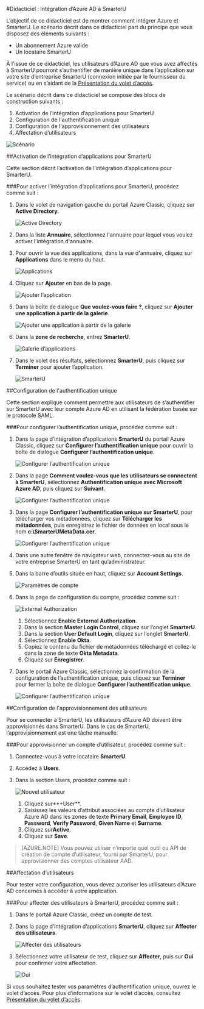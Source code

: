 <properties 
    pageTitle="Didacticiel : Intégration d’Azure Active Directory à SmarterU | Microsoft Azure" 
    description="Découvrez comment utiliser SmarterU avec Azure Active Directory pour activer l’authentification unique, l’approvisionnement automatique et bien plus encore." 
    services="active-directory" 
    authors="jeevansd"  
    documentationCenter="na" 
    manager="femila"/>
<tags 
    ms.service="active-directory" 
    ms.devlang="na" 
    ms.topic="article" 
    ms.tgt_pltfrm="na" 
    ms.workload="identity" 
    ms.date="09/19/2016" 
    ms.author="jeedes" />

#Didacticiel : Intégration d’Azure AD à SmarterU
  
L’objectif de ce didacticiel est de montrer comment intégrer Azure et SmarterU. Le scénario décrit dans ce didacticiel part du principe que vous disposez des éléments suivants :

-   Un abonnement Azure valide
-   Un locataire SmarterU
  
À l’issue de ce didacticiel, les utilisateurs d’Azure AD que vous avez affectés à SmarterU pourront s’authentifier de manière unique dans l’application sur votre site d’entreprise SmarterU (connexion initiée par le fournisseur du service) ou en s’aidant de la [Présentation du volet d’accès](active-directory-saas-access-panel-introduction.md).
  
Le scénario décrit dans ce didacticiel se compose des blocs de construction suivants :

1.  Activation de l’intégration d’applications pour SmarterU
2.  Configuration de l'authentification unique
3.  Configuration de l'approvisionnement des utilisateurs
4.  Affectation d’utilisateurs

![Scénario](./media/active-directory-saas-smarteru-tutorial/IC777320.png "Scénario")

##Activation de l’intégration d’applications pour SmarterU
  
Cette section décrit l’activation de l’intégration d’applications pour SmarterU.

###Pour activer l’intégration d’applications pour SmarterU, procédez comme suit :

1.  Dans le volet de navigation gauche du portail Azure Classic, cliquez sur **Active Directory**.

    ![Active Directory](./media/active-directory-saas-smarteru-tutorial/IC700993.png "Active Directory")

2.  Dans la liste **Annuaire**, sélectionnez l'annuaire pour lequel vous voulez activer l'intégration d'annuaire.

3.  Pour ouvrir la vue des applications, dans la vue d'annuaire, cliquez sur **Applications** dans le menu du haut.

    ![Applications](./media/active-directory-saas-smarteru-tutorial/IC700994.png "Applications")

4.  Cliquez sur **Ajouter** en bas de la page.

    ![Ajouter l’application](./media/active-directory-saas-smarteru-tutorial/IC749321.png "Ajouter l’application")

5.  Dans la boîte de dialogue **Que voulez-vous faire ?**, cliquez sur **Ajouter une application à partir de la galerie**.

    ![Ajouter une application à partir de la galerie](./media/active-directory-saas-smarteru-tutorial/IC749322.png "Ajouter une application à partir de la galerie")

6.  Dans la **zone de recherche**, entrez **SmarterU**.

    ![Galerie d’applications](./media/active-directory-saas-smarteru-tutorial/IC777321.png "Galerie d’applications")

7.  Dans le volet des résultats, sélectionnez **SmarterU**, puis cliquez sur **Terminer** pour ajouter l’application.

    ![SmarterU](./media/active-directory-saas-smarteru-tutorial/IC777322.png "SmarterU")

##Configuration de l'authentification unique
  
Cette section explique comment permettre aux utilisateurs de s’authentifier sur SmarterU avec leur compte Azure AD en utilisant la fédération basée sur le protocole SAML.

###Pour configurer l’authentification unique, procédez comme suit :

1.  Dans la page d’intégration d’applications **SmarterU** du portail Azure Classic, cliquez sur **Configurer l’authentification unique** pour ouvrir la boîte de dialogue **Configurer l’authentification unique**.

    ![Configurer l’authentification unique](./media/active-directory-saas-smarteru-tutorial/IC777323.png "Configurer l’authentification unique")

2.  Dans la page **Comment voulez-vous que les utilisateurs se connectent à SmarterU**, sélectionnez **Authentification unique avec Microsoft Azure AD**, puis cliquez sur **Suivant**.

    ![Configurer l’authentification unique](./media/active-directory-saas-smarteru-tutorial/IC777324.png "Configurer l’authentification unique")

3.  Dans la page **Configurer l’authentification unique sur SmarterU**, pour télécharger vos métadonnées, cliquez sur **Télécharger les métadonnées**, puis enregistrez le fichier de données en local sous le nom **c:\\SmarterUMetaData.cer**.

    ![Configurer l’authentification unique](./media/active-directory-saas-smarteru-tutorial/IC777325.png "Configurer l’authentification unique")

4.  Dans une autre fenêtre de navigateur web, connectez-vous au site de votre entreprise SmarterU en tant qu’administrateur.

5.  Dans la barre d’outils située en haut, cliquez sur **Account Settings**.

    ![Paramètres de compte](./media/active-directory-saas-smarteru-tutorial/IC777326.png "Account Settings")

6.  Dans la page de configuration du compte, procédez comme suit :

    ![External Authorization](./media/active-directory-saas-smarteru-tutorial/IC777327.png "External Authorization")

    1.  Sélectionnez **Enable External Authorization**.
    2.  Dans la section **Master Login Control**, cliquez sur l’onglet **SmarterU**.
    3.  Dans la section **User Default Login**, cliquez sur l’onglet **SmarterU**.
    4.  Sélectionnez **Enable Okta**.
    5.  Copiez le contenu du fichier de métadonnées téléchargé et collez-le dans la zone de texte **Okta Metadata**.
    6.  Cliquez sur **Enregistrer**.

7.  Dans le portail Azure Classic, sélectionnez la confirmation de la configuration de l’authentification unique, puis cliquez sur **Terminer** pour fermer la boîte de dialogue **Configurer l’authentification unique**.

    ![Configurer l’authentification unique](./media/active-directory-saas-smarteru-tutorial/IC777328.png "Configurer l’authentification unique")

##Configuration de l'approvisionnement des utilisateurs
  
Pour se connecter à SmarterU, les utilisateurs d’Azure AD doivent être approvisionnés dans SmarterU. Dans le cas de SmarterU, l’approvisionnement est une tâche manuelle.

###Pour approvisionner un compte d’utilisateur, procédez comme suit :

1.  Connectez-vous à votre locataire **SmarterU**.

2.  Accédez à **Users**.

3.  Dans la section Users, procédez comme suit :

    ![Nouvel utilisateur](./media/active-directory-saas-smarteru-tutorial/IC777329.png "Nouvel utilisateur")

    1.  Cliquez sur**+User**.
    2.  Saisissez les valeurs d’attribut associées au compte d’utilisateur Azure AD dans les zones de texte **Primary Email**, **Employee ID**, **Password**, **Verify Password**, **Given Name** et **Surname**.
    3.  Cliquez sur**Active**.
    4.  Cliquez sur **Save**.

>[AZURE.NOTE] Vous pouvez utiliser n’importe quel outil ou API de création de compte d’utilisateur, fourni par SmarterU, pour approvisionner des comptes utilisateur AAD.

##Affectation d’utilisateurs
  
Pour tester votre configuration, vous devez autoriser les utilisateurs d’Azure AD concernés à accéder à votre application.

###Pour affecter des utilisateurs à SmarterU, procédez comme suit :

1.  Dans le portail Azure Classic, créez un compte de test.

2.  Dans la page d’intégration d’applications **SmarterU**, cliquez sur **Affecter des utilisateurs**.

    ![Affecter des utilisateurs](./media/active-directory-saas-smarteru-tutorial/IC777330.png "Affecter des utilisateurs")

3.  Sélectionnez votre utilisateur de test, cliquez sur **Affecter**, puis sur **Oui** pour confirmer votre affectation.

    ![Oui](./media/active-directory-saas-smarteru-tutorial/IC767830.png "Oui")
  
Si vous souhaitez tester vos paramètres d’authentification unique, ouvrez le volet d’accès. Pour plus d’informations sur le volet d’accès, consultez [Présentation du volet d’accès](active-directory-saas-access-panel-introduction.md).

<!---HONumber=AcomDC_0921_2016-->